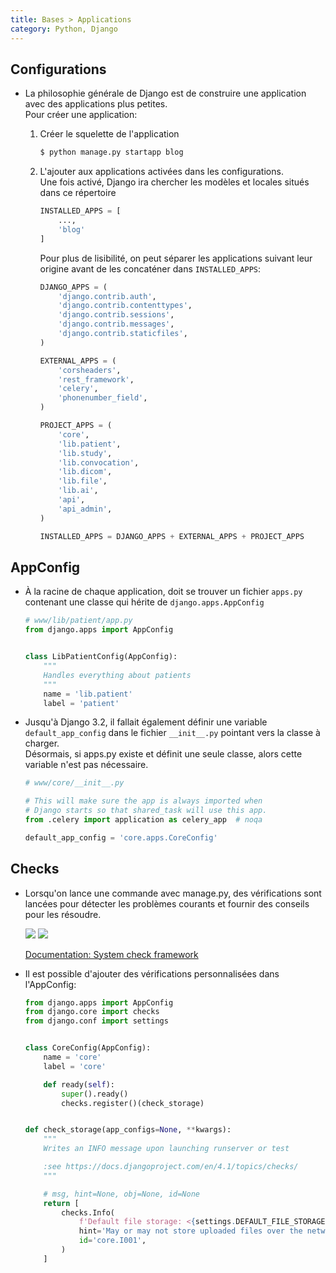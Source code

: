 ```yaml
---
title: Bases > Applications
category: Python, Django
---
```


## Configurations

* La philosophie générale de Django est de construire une application avec des applications plus petites.  
  Pour créer une application:

  1. Créer le squelette de l'application

      ``` bash
      $ python manage.py startapp blog
      ```

  2. L'ajouter aux applications activées dans les configurations.  
     Une fois activé, Django ira chercher les modèles et locales situés dans ce répertoire

      ``` python
      INSTALLED_APPS = [
          ...,
          'blog'
      ]
      ```

      Pour plus de lisibilité, on peut séparer les applications suivant leur origine avant de les concaténer dans `INSTALLED_APPS`:

      ``` python
      DJANGO_APPS = (
          'django.contrib.auth',
          'django.contrib.contenttypes',
          'django.contrib.sessions',
          'django.contrib.messages',
          'django.contrib.staticfiles',
      )

      EXTERNAL_APPS = (
          'corsheaders',
          'rest_framework',
          'celery',
          'phonenumber_field',
      )

      PROJECT_APPS = (
          'core',
          'lib.patient',
          'lib.study',
          'lib.convocation',
          'lib.dicom',
          'lib.file',
          'lib.ai',
          'api',
          'api_admin',
      )

      INSTALLED_APPS = DJANGO_APPS + EXTERNAL_APPS + PROJECT_APPS
      ```

## AppConfig

* À la racine de chaque application, doit se trouver un fichier `apps.py` contenant une classe qui hérite de `django.apps.AppConfig`

  ``` python
  # www/lib/patient/app.py
  from django.apps import AppConfig


  class LibPatientConfig(AppConfig):
      """
      Handles everything about patients
      """
      name = 'lib.patient'
      label = 'patient'
  ```

* Jusqu'à Django 3.2, il fallait également définir une variable `default_app_config` dans le fichier `__init__.py` pointant vers la classe à charger.  
  Désormais, si apps.py existe et définit une seule classe, alors cette variable n'est pas nécessaire.

  ``` python
  # www/core/__init__.py

  # This will make sure the app is always imported when
  # Django starts so that shared_task will use this app.
  from .celery import application as celery_app  # noqa

  default_app_config = 'core.apps.CoreConfig'
  ```

## Checks

* Lorsqu'on lance une commande avec manage.py, des vérifications sont lancées
  pour détecter les problèmes courants et fournir des conseils pour les résoudre.

  ![](https://i.imgur.com/w0AAgKW.png)
  ![](https://i.imgur.com/FPgBp8K.png)

  [Documentation: System check framework](https://docs.djangoproject.com/en/4.1/topics/checks/)

* Il est possible d'ajouter des vérifications personnalisées dans l'AppConfig:

  ``` python
  from django.apps import AppConfig
  from django.core import checks
  from django.conf import settings


  class CoreConfig(AppConfig):
      name = 'core'
      label = 'core'

      def ready(self):
          super().ready()
          checks.register()(check_storage)


  def check_storage(app_configs=None, **kwargs):
      """
      Writes an INFO message upon launching runserver or test

      :see https://docs.djangoproject.com/en/4.1/topics/checks/
      """

      # msg, hint=None, obj=None, id=None
      return [
          checks.Info(
              f'Default file storage: <{settings.DEFAULT_FILE_STORAGE}>.',
              hint='May or may not store uploaded files over the network depending on this setting.',
              id='core.I001',
          )
      ]
  ```
